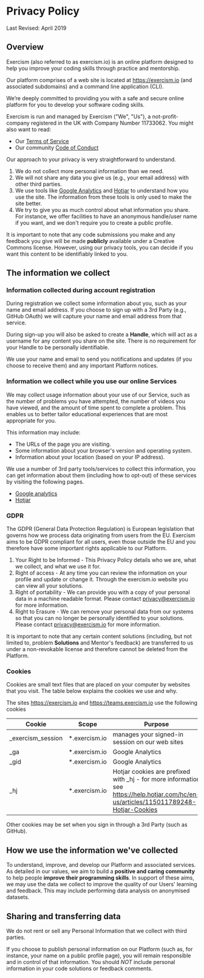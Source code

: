 # Privacy Policy

Last Revised: April 2019

## Overview

Exercism (also referred to as exercism.io) is an online platform designed to help you improve your coding skills through practice and mentorship.

Our platform comprises of a web site is located at https://exercism.io (and associated subdomains) and a command line application (CLI).

We’re deeply committed to providing you with a safe and secure online platform for you to develop your
software coding skills.

Exercism is run and managed by Exercism ("We", "Us"), a not-profit-company registered in the UK with Company Number 11733062.
You might also want to read:

- Our [Terms of Service](https://exercism.io/terms-of-service)
- Our community [Code of Conduct](https://exercism.io/code-of-conduct)

Our approach to your privacy is very straightforward to understand.

1. We do not collect more personal information than we need.
2. We will not share any data you give us (e.g., your email address) with other third parties.
3. We use tools like [Google Analytics] and [Hotjar] to understand how you use the site.
   The information from these tools is only used to make the site better.
4. We try to give you as much control about what information you share. For instance, we offer facilities to have an anonymous handle/user name if you want, and we don't require you to create a public profile.

It is important to note that any code submissions you make and any feedback you give will be made **publicly** available under a Creative Commons license.
However, using our privacy tools, you can decide if you want this content to be identifiably linked to you.

## The information we collect

### Information collected during account registration

During registration we collect some information about you, such as your name and email address.
If you choose to sign up with a 3rd Party (e.g., GitHub OAuth) we will capture your name and email address from that service.

During sign-up you will also be asked to create a **Handle**, which will act as a username for any content you share on the site.
There is no requirement for your Handle to be personally identifiable.

We use your name and email to send you notifications and updates (if you choose to receive them) and any important Platform notices.

### Information we collect while you use our online Services

We may collect usage information about your use of our Service, such as the number of problems you have attempted, the number of videos you have viewed, and the amount of time spent to complete a problem.
This enables us to better tailor educational experiences that are most appropriate for you.

This information may include:

- The URLs of the page you are visiting.
- Some information about your browser's version and operating system.
- Information about your location (based on your IP address).

We use a number of 3rd party tools/services to collect this information, you can get information about them (including how to opt-out) of these services by visiting the following pages.

- [Google analytics]
- [Hotjar]

[Google analytics]: https://tools.google.com/dlpage/gaoptout
[Hotjar]: https://www.hotjar.com/legal/compliance/opt-out

### GDPR

The GDPR (General Data Protection Regulation) is European legislation that governs how we process data originating from users from the EU.
Exercism aims to be GDPR compliant for all users, even those outside the EU and you therefore have some important rights applicable to our Platform.

1. Your Right to be Informed - This Privacy Policy details who we are, what we collect, and what we use it for.
2. Right of access - At any time you can review the information on your profile and update or change it.
   Through the exercism.io website you can view all your solutions.
3. Right of portability - We can provide you with a copy of your personal data in a machine readable format.
   Please contact privacy@exercism.io for more information.
4. Right to Erasure - We can remove your personal data from our systems so that you can no longer be personally identified to your solutions.
   Please contact privacy@exercism.io for more information.

It is important to note that any certain content solutions (including, but not limited to, problem **Solutions** and Mentor's feedback) are transferred to us under a non-revokable license and therefore cannot be deleted from the Platform.

### Cookies

Cookies are small text files that are placed on your computer by websites that you visit.
The table below explains the cookies we use and why.

The sites https://exercism.io and https://teams.exercism.io use the following cookies

| Cookie  | Scope | Purpose |
| ------------- | ------------- | ------------- |
| _exercism_session  | *.exercism.io  | manages your signed-in session on our web sites |
| _ga  | *.exercism.io  | Google Analytics |
| _gid  | *.exercism.io  | Google Analytics |
| _hj |  *.exercism.io  | Hotjar cookies are prefixed with _hj - for more information see  https://help.hotjar.com/hc/en-us/articles/115011789248-Hotjar-Cookies

Other cookies may be set when you sign in through a 3rd Party (such as GitHub).

## How we use the information we've collected

To understand, improve, and develop our Platform and associated services.
As detailed in our values, we aim to build a **positive and caring community** to help people **improve their programming skills**.
In support of these aims, we may use the data we collect to improve the quality of our Users' learning and feedback. 
This may include performing data analysis on anonymised datasets.

## Sharing and transferring data

We do not rent or sell any Personal Information that we collect with third parties.

If you choose to publish personal information on our Platform (such as, for instance, your name on a public profile page), you will remain responsible and in control of that information.
You should *NOT* include personal information in your code solutions or feedback comments.

